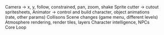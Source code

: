 Camera -> x, y, follow, constrained, pan, zoom, shake
Sprite cutter -> cutout spritesheets, 
Animator -> control and build character, object animations (rate, other params)
Collisons
Scene changes (game menu, different levels)
Atmosphere rendering, render tiles, layers
Character intelligence, NPCs 
Core Loop
